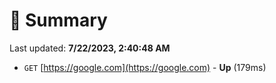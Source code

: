# 📖 Summary
Last updated: **7/22/2023, 2:40:48 AM**

- `GET` [https://google.com](https://google.com) - **Up** (179ms)
